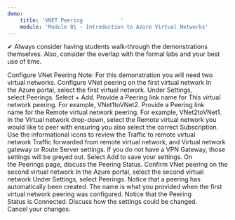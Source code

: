 ```yaml
---
demo:
    title: 'VNET Peering            '
    module: 'Module 01 - Introduction to Azure Virtual Networks'
---
```

✔ Always consider having students walk-through the demonstrations themselves. Also, consider the overlap with the formal labs and your best use of time. 

Configure VNet Peering
Note: For this demonstration you will need two virtual networks.
Configure VNet peering on the first virtual network
In the Azure portal, select the first virtual network.
Under Settings, select Peerings.
Select + Add.
Provide a Peering link name for This virtual network peering. For example, VNet1toVNet2.
Provide a Peering link name for the Remote virtual network peering. For example, VNet2toVNet1.
In the Virtual network drop-down, select the Remote virtual network you would like to peer with ensuring you also select the correct Subscription.
Use the informational icons to review the Traffic to remote virtual network Traffic forwarded from remote virtual network, and Virtual network gateway or Route Server settings. If you do not have a VPN Gateway, those settings will be greyed out.
Select Add to save your settings.
On the Peerings page, discuss the Peering Status.
Confirm VNet peering on the second virtual network
In the Azure portal, select the second virtual network
Under Settings, select Peerings.
Notice that a peering has automatically been created. The name is what you provided when the first virtual network peering was configured.
Notice that the Peering Status is Connected.
Discuss how the settings could be changed.
Cancel your changes.



